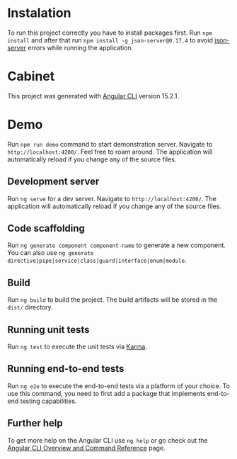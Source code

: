 # Instalation

To run this project correctly you have to install packages first. Run `npm install` and after that run `npm install -g json-server@0.17.4` to avoid [json-server](https://github.com/typicode/json-server/tree/v0) errors while running the application.

# Cabinet

This project was generated with [Angular CLI](https://github.com/angular/angular-cli) version 15.2.1.

# Demo

Run `npm run demo` command to start demonstration server. Navigate to `http://localhost:4200/`. Feel free to roam around. The application will automatically reload if you change any of the source files.

## Development server

Run `ng serve` for a dev server. Navigate to `http://localhost:4200/`. The application will automatically reload if you change any of the source files.

## Code scaffolding

Run `ng generate component component-name` to generate a new component. You can also use `ng generate directive|pipe|service|class|guard|interface|enum|module`.

## Build

Run `ng build` to build the project. The build artifacts will be stored in the `dist/` directory.

## Running unit tests

Run `ng test` to execute the unit tests via [Karma](https://karma-runner.github.io).

## Running end-to-end tests

Run `ng e2e` to execute the end-to-end tests via a platform of your choice. To use this command, you need to first add a package that implements end-to-end testing capabilities.

## Further help

To get more help on the Angular CLI use `ng help` or go check out the [Angular CLI Overview and Command Reference](https://angular.io/cli) page.
